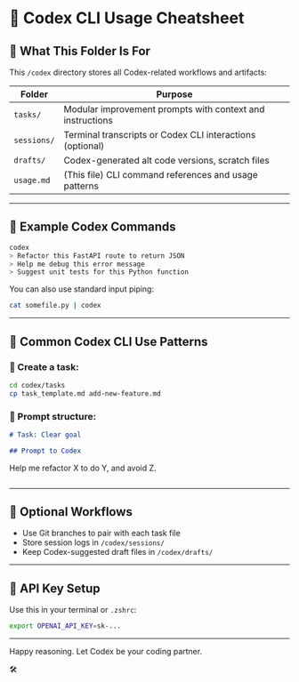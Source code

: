 # 🧠 Codex CLI Usage Cheatsheet

## 🤖 What This Folder Is For
This `/codex` directory stores all Codex-related workflows and artifacts:

| Folder | Purpose |
|--------|---------|
| `tasks/` | Modular improvement prompts with context and instructions |
| `sessions/` | Terminal transcripts or Codex CLI interactions (optional) |
| `drafts/` | Codex-generated alt code versions, scratch files |
| `usage.md` | (This file) CLI command references and usage patterns |

---

## 🧪 Example Codex Commands

```bash
codex
> Refactor this FastAPI route to return JSON
> Help me debug this error message
> Suggest unit tests for this Python function
```

You can also use standard input piping:
```bash
cat somefile.py | codex
```

---

## 🔧 Common Codex CLI Use Patterns

### 🎯 Create a task:
```bash
cd codex/tasks
cp task_template.md add-new-feature.md
```

### 🧠 Prompt structure:
```md
# Task: Clear goal

## Prompt to Codex
```
Help me refactor X to do Y, and avoid Z.
```
```

---

## 🧩 Optional Workflows

- Use Git branches to pair with each task file
- Store session logs in `/codex/sessions/`
- Keep Codex-suggested draft files in `/codex/drafts/`

---

## 🔐 API Key Setup
Use this in your terminal or `.zshrc`:
```bash
export OPENAI_API_KEY=sk-...
```

---

Happy reasoning. Let Codex be your coding partner.

🛠
